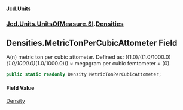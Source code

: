 #### [Jcd.Units](index.md 'index')
### [Jcd.Units.UnitsOfMeasure.SI](Jcd.Units.UnitsOfMeasure.SI.md 'Jcd.Units.UnitsOfMeasure.SI').[Densities](Densities.md 'Jcd.Units.UnitsOfMeasure.SI.Densities')

## Densities.MetricTonPerCubicAttometer Field

A(n) metric ton per cubic attometer. Defined as: ((1.0)/((1.0/1000.0)*(1.0/1000.0)*(1.0/1000.0))) × megagram per cubic femtometer + (0).

```csharp
public static readonly Density MetricTonPerCubicAttometer;
```

#### Field Value
[Density](Density.md 'Jcd.Units.UnitTypes.Density')